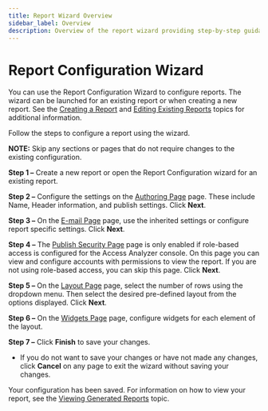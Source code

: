 ```yaml
---
title: Report Wizard Overview
sidebar_label: Overview
description: Overview of the report wizard providing step-by-step guidance for creating custom reports in Access Analyzer.
---
```


# Report Configuration Wizard

You can use the Report Configuration Wizard to configure reports. The wizard can be launched for an
existing report or when creating a new report. See the [Creating a Report](/docs/accessanalyzer/12.0/reporting/create.md) and
[Editing Existing Reports](/docs/accessanalyzer/12.0/reporting/edit.md) topics for additional information.

Follow the steps to configure a report using the wizard.

**NOTE:** Skip any sections or pages that do not require changes to the existing configuration.

**Step 1 –** Create a new report or open the Report Configuration wizard for an existing report.

**Step 2 –** Configure the settings on the [Authoring Page](/docs/accessanalyzer/12.0/reporting/wizard/authoring.md) page. These include Name,
Header information, and publish settings. Click **Next**.

**Step 3 –** On the [E-mail Page](/docs/accessanalyzer/12.0/reporting/wizard/email.md) page, use the inherited settings or configure report
specific settings. Click **Next**.

**Step 4 –** The [Publish Security Page](/docs/accessanalyzer/12.0/reporting/wizard/publish-security.md) page is only enabled if role-based
access is configured for the Access Analyzer console. On this page you can view and configure
accounts with permissions to view the report. If you are not using role-based access, you can skip
this page. Click **Next**.

**Step 5 –** On the [Layout Page](/docs/accessanalyzer/12.0/reporting/wizard/layout.md) page, select the number of rows using the dropdown
menu. Then select the desired pre-defined layout from the options displayed. Click **Next**.

**Step 6 –** On the [Widgets Page](/docs/accessanalyzer/12.0/reporting/wizard/widgets.md) page, configure widgets for each element of the
layout.

**Step 7 –** Click **Finish** to save your changes.

- If you do not want to save your changes or have not made any changes, click **Cancel** on any page
  to exit the wizard without saving your changes.

Your configuration has been saved. For information on how to view your report, see the
[Viewing Generated Reports](/docs/accessanalyzer/12.0/reporting/view.md) topic.
